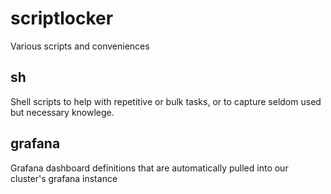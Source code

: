 # scriptlocker
Various scripts and conveniences
## sh
Shell scripts to help with repetitive or bulk tasks, or to capture seldom used but necessary knowlege.
## grafana
Grafana dashboard definitions that are automatically pulled into our cluster's grafana instance
